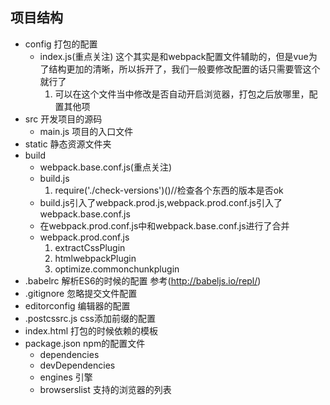 ## 项目结构
- config 打包的配置
    + index.js(重点关注) 这个其实是和webpack配置文件辅助的，但是vue为了结构更加的清晰，所以拆开了，我们一般要修改配置的话只需要管这个就行了
        1. 可以在这个文件当中修改是否自动开启浏览器，打包之后放哪里，配置其他项
- src 开发项目的源码
    + main.js 项目的入口文件
- static 静态资源文件夹
- build
    + webpack.base.conf.js(重点关注)
    + build.js 
        1. require('./check-versions')()//检查各个东西的版本是否ok
    + build.js引入了webpack.prod.js,webpack.prod.conf.js引入了webpack.base.conf.js 
    + 在webpack.prod.conf.js中和webpack.base.conf.js进行了合并
    + webpack.prod.conf.js
        1. extractCssPlugin
        2. htmlwebpackPlugin
        3. optimize.commonchunkplugin
- .babelrc 解析ES6的时候的配置 参考(http://babeljs.io/repl/)
- .gitignore 忽略提交文件配置
- editorconfig 编辑器的配置
- .postcssrc.js css添加前缀的配置
- index.html 打包的时候依赖的模板
- package.json npm的配置文件
    + dependencies
    + devDependencies
    + engines 引擎
    + browserslist 支持的浏览器的列表
